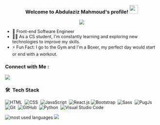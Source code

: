 <h3 align="center">
  Welcome to Abdulaziz Mahmoud's profile!
  <img src="https://media.giphy.com/media/hvRJCLFzcasrR4ia7z/giphy.gif" width="28">
</h3>

<!-- Typing SVG by DenverCoder1 - https://github.com/DenverCoder1/readme-typing-svg -->
<p align="center">
  <a href="https://github.com/DenverCoder1/readme-typing-svg"><img src="https://readme-typing-svg.herokuapp.com/?lines=Front-end%20web%20developer;Always%20learning%20new%20things&font=Fira%20Code&center=true&width=440&height=45&color=f75c7e&vCenter=true&size=22"></a>
</p> 

- 🏢 Front-end Software Engineer
- 👨‍💻 As a CS student, I'm constantly learning and exploring new technologies to improve my skills.
- ⚡ Fun Fact: I go to the Gym and I'm a Boxer, my perfect day would start or end with a workout.

### Connect with Me :

<a href="https://www.linkedin.com/in/abdulaziz-omran/" target="_blank"><img src="https://img.shields.io/badge/-Abdulaziz%20Mahmoud-0077B5?style=for-the-badge&logo=Linkedin&logoColor=white"/></a>

### 🛠 &nbsp;Tech Stack
![HTML](https://img.shields.io/badge/-HTML-05122A?style=flat&logo=HTML5)&nbsp;
![CSS](https://img.shields.io/badge/-CSS-05122A?style=flat&logo=CSS3&logoColor=1572B6)&nbsp;
![JavaScript](https://img.shields.io/badge/-JavaScript-05122A?style=flat&logo=javascript)&nbsp;
![React.js](https://img.shields.io/badge/-React-05122A?style=flat&logo=react)
![Bootstrap](https://img.shields.io/badge/-Bootstrap-05122A?style=flat&logo=bootstrap&logoColor=563D7C)&nbsp;
![Sass](https://img.shields.io/badge/-Sass-05122A?style=flat&logo=sass)&nbsp;
![PugJs](https://img.shields.io/badge/-PugJs-05122A?style=flat&logo=pug)&nbsp;
![Git](https://img.shields.io/badge/-Git-05122A?style=flat&logo=git)&nbsp;
![GitHub](https://img.shields.io/badge/-GitHub-05122A?style=flat&logo=github)&nbsp;
![Python](https://img.shields.io/badge/-Python%20-05122A?style=flat&logo=python)&nbsp;
![Visual Studio Code](https://img.shields.io/badge/-Visual%20Studio%20Code-05122A?style=flat&logo=visual-studio-code&logoColor=007ACC)&nbsp;




<img src="https://github-readme-stats.vercel.app/api/top-langs?username=abdulaziz-M895&show_icons=true&locale=en&layout=compact&theme=radical" alt="most used languages" />
    
<img src="https://github-readme-stats.vercel.app/api?username=abdulaziz-M895&show_icons=true&hide=[%22issues%22]"/>

